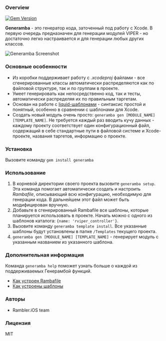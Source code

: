 ### Overview

[![Gem Version](https://badge.fury.io/rb/generamba.svg)](https://badge.fury.io/rb/generamba)

**Generamba** - это генератор кода, заточенный под работу с Xcode. В первую очередь предназначен для генерации модулей VIPER - но достаточно легко настраивается и для генерации любых других классов.

![Generamba Screenshot](http://s11.postimg.org/ixp90vfr7/generamba.jpg)

### Основные особенности

- Из коробки поддерживает работу с *.xcodeproj* файлами - все сгенерированные классы автоматически распределяются как по файловой структуре, так и по группам в проекте.
- Умеет генерировать как непосредственно код, так и тесты, автоматически распределяя их по правильным таргетам.
- Основан на работе с [liquid-шаблонами](https://github.com/Shopify/liquid) - синтаксис простой и понятный, особенно в сравнении с шаблонами для Xcode.
- Создать новый модуль очень просто: `generamba gen [MODULE_NAME] [TEMPLATE_NAME]`. Не требуется каждый раз вводить кучу данных - каждому проекту соответствует один конфигурационный файл, содержащий в себе стандартные пути в файловой системе и Xcode-проекте, названия таргетов, информацию о проекте.

### Установка
Вызовите команду `gem install generamba`

### Использование
1. В корневой директории своего проекта вызовите `generamba setup`. Эта команда помогает автоматически создать и настроить *Rambafile*, описывающий всю конфигурацию, необходимую для генерации кода. В дальнейшем этот файл может быть модифицирован вручную.
2. Добавьте в сгенерированный Rambafile все шаблоны, которые планируется использовать в проекте. Начать можно с одного из шаблонов каталога: `{name: 'rviper_controller'}`.
3. Вызовите команду `generamba template install`. Все указанные шаблоны будут установлены в папке `/Templates` текущего проекта.
4. `generamba gen [MODULE_NAME] [TEMPLATE_NAME]` - генерирует модуль с указанным названием из указанного шаблона.

### Дополнительная информация

Команда `generamba help` поможет узнать больше о каждой из поддерживаемых Генерамбой функций.

- [Как устроен Rambafile](https://github.com/rambler-ios/Generamba/wiki/%D0%A1%D1%82%D1%80%D1%83%D0%BA%D1%82%D1%83%D1%80%D0%B0-Rambafile)
- [Как устроены шаблоны](https://github.com/rambler-ios/Generamba/wiki/%D0%A1%D1%82%D1%80%D1%83%D0%BA%D1%82%D1%83%D1%80%D0%B0-%D1%88%D0%B0%D0%B1%D0%BB%D0%BE%D0%BD%D0%B0)

### Авторы

- Rambler.iOS team

### Лицензия

MIT
